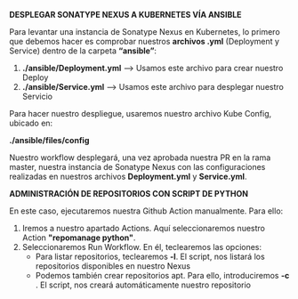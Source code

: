 **DESPLEGAR SONATYPE NEXUS A KUBERNETES VÍA ANSIBLE**


Para levantar una instancia de Sonatype Nexus en Kubernetes, lo primero que debemos hacer es comprobar nuestros **archivos .yml** (Deployment y Service) dentro de la carpeta **“ansible”**:

1. **./ansible/Deployment.yml** --> Usamos este archivo para crear nuestro Deploy
1. **./ansible/Service.yml** --> Usamos este archivo para desplegar nuestro Servicio

Para hacer nuestro despliegue, usaremos nuestro archivo Kube Config, ubicado en:

**./ansible/files/config**

Nuestro workflow desplegará, una vez aprobada nuestra PR en la rama master, nuestra instancia de Sonatype Nexus con las configuraciones realizadas en nuestros archivos **Deployment.yml** y **Service.yml**.

**ADMINISTRACIÓN DE REPOSITORIOS CON SCRIPT DE PYTHON**

En este caso, ejecutaremos nuestra Github Action manualmente. Para ello:
1. Iremos a nuestro apartado Actions. Aquí seleccionaremos nuestro Action **"repomanage python"**.
1. Seleccionaremos Run Workflow. En él, teclearemos las opciones:
	- Para listar repositorios, teclearemos **-l**. El script, nos listará los repositorios disponibles en nuestro Nexus
	- Podemos también crear repositorios apt. Para ello, introduciremos **-c <nombre de repo>**. El script, nos creará automáticamente nuestro repositorio
